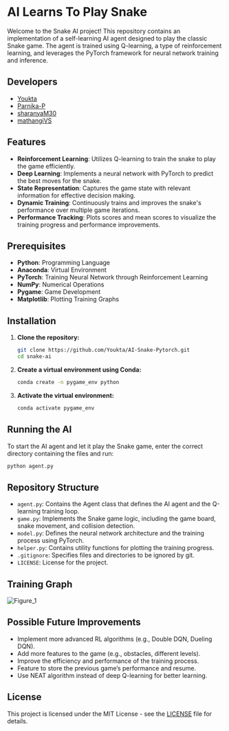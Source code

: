 # AI Learns To Play Snake

Welcome to the Snake AI project! This repository contains an implementation of a self-learning AI agent designed to play the classic Snake game. The agent is trained using Q-learning, a type of reinforcement learning, and leverages the PyTorch framework for neural network training and inference.

## Developers

- [Youkta](https://github.com/Youkta)
- [Parnika-P](https://github.com/Parnika-P)
- [sharanyaM30](https://github.com/sharanyaM30)
- [mathangiVS](https://github.com/mathangiVS)

## Features

- **Reinforcement Learning**: Utilizes Q-learning to train the snake to play the game efficiently.
- **Deep Learning**: Implements a neural network with PyTorch to predict the best moves for the snake.
- **State Representation**: Captures the game state with relevant information for effective decision making.
- **Dynamic Training**: Continuously trains and improves the snake's performance over multiple game iterations.
- **Performance Tracking**: Plots scores and mean scores to visualize the training progress and performance improvements.

## Prerequisites

- **Python**: Programming Language
- **Anaconda**: Virtual Environment
- **PyTorch**: Training Neural Network through Reinforcement Learning
- **NumPy**: Numerical Operations
- **Pygame**: Game Development 
- **Matplotlib**: Plotting Training Graphs

## Installation

1. **Clone the repository:**

   ```bash
   git clone https://github.com/Youkta/AI-Snake-Pytorch.git
   cd snake-ai
   ```

2. **Create a virtual environment using Conda:**

   ```bash
   conda create -n pygame_env python
   ```

3. **Activate the virtual environment:**

   ```bash
   conda activate pygame_env
   ```

## Running the AI

To start the AI agent and let it play the Snake game, enter the correct directory containing the files and run:

```bash
python agent.py
```

## Repository Structure

- `agent.py`: Contains the Agent class that defines the AI agent and the Q-learning training loop.
- `game.py`: Implements the Snake game logic, including the game board, snake movement, and collision detection.
- `model.py`: Defines the neural network architecture and the training process using PyTorch.
- `helper.py`: Contains utility functions for plotting the training progress.
- `.gitignore`: Specifies files and directories to be ignored by git.
- `LICENSE`: License for the project.

## Training Graph

   ![Figure_1](https://github.com/Youkta/AI-Snake-Pytorch/assets/152993509/a609d430-ebd1-4493-8308-c4bbbb1faed0)

## Possible Future Improvements

- Implement more advanced RL algorithms (e.g., Double DQN, Dueling DQN).
- Add more features to the game (e.g., obstacles, different levels).
- Improve the efficiency and performance of the training process.
- Feature to store the previous game’s performance and resume.
- Use NEAT algorithm instead of deep Q-learning for better learning.

## License

This project is licensed under the MIT License - see the [LICENSE](LICENSE) file for details.

